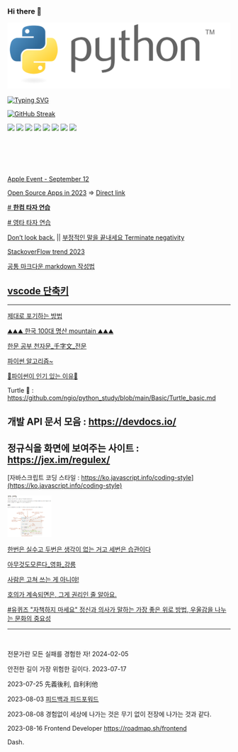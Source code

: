 ### Hi there 👋
<img src="./img/python-logo-generic.svg"  >  

<!--
**ngio/ngio** is a ✨ _special_ ✨ repository because its `README.md` (this file) appears on your GitHub profile.

Here are some ideas to get you started:

- 🔭 I’m currently working on ...
- 🌱 I’m currently learning ...
- 👯 I’m looking to collaborate on ...
- 🤔 I’m looking for help with ...
- 💬 Ask me about ...
- 📫 How to reach me: ...
- 😄 Pronouns: ...
- ⚡ Fun fact: ...

-->

[![Typing SVG](https://readme-typing-svg.demolab.com?font=Fira+Code&weight=500&size=25&pause=1000&color=40F718&width=435&lines=%EA%B8%8D%EC%A0%95%EC%A0%81%EC%9D%B8+%EC%82%AC%EA%B3%A0%2C+%EC%9D%8C%EC%8B%9D%EC%9D%98+%EC%A0%88%EC%A0%9C%2C+%EA%B7%9C%EC%B9%99%EC%A0%81%EC%9D%B8+%EC%9A%B4%EB%8F%99)](https://git.io/typing-svg)

[![GitHub Streak](https://streak-stats.demolab.com?user=ngio&theme=dark&locale=ko&mode=weekly)](https://git.io/streak-stats)

<!--
https://simpleicons.org/?q=qt 
https://shields.io/badges
-->
<img src="https://img.shields.io/badge/python-3776AB?style=flat-square&logo=python&logoColor=black"/> <img src="https://img.shields.io/badge/jquery-0769AD?style=flat-square&logo=jquery&logoColor=black"/> <img src="https://img.shields.io/badge/html5-E34F26?style=flat-square&logo=html5&logoColor=black"/>
<img src="https://img.shields.io/badge/microsoftsqlserver-CC2927?style=flat-square&logo=microsoftsqlserver&logoColor=black"/>
<img src="https://img.shields.io/badge/nodedotjs-339933?style=flat-square&logo=nodedotjs&logoColor=black"/>
<img src="https://img.shields.io/badge/anaconda-44A833?style=flat-square&logo=anaconda&logoColor=black"/>
<img src="https://img.shields.io/badge/qt-41CD52?style=flat-square&logo=qt&logoColor=black"/>
<img src="https://img.shields.io/badge/frontendmentor-3F54A3?style=flat-square&logo=frontendmentor&logoColor=black"/>
 
<br><br>
---

[Apple Event - September 12](https://www.youtube.com/watch?v=ZiP1l7jlIIA&t=66s)
 
[Open Source Apps in 2023](../../../Flutter_Dart/blob/main/Top_10_Most_Popular_Flutter_Open_Source_Apps_in_2023.md) => [Direct link ](https://github.com/ngio/Flutter_Dart/blob/main/Top_10_Most_Popular_Flutter_Open_Source_Apps_in_2023.md)

[# **한컴 타자 연습**](https://www.hancomtaja.com/)

[# 영타 타자 연습](https://www.speedcoder.net/)

[Don’t look back.](./Donot_look_Back.md) ||  [부정적인 말을 끝내세요 Terminate negativity](https://medium.com/@Schwarzenegger/terminate-negativity-fea2c77780a4)

[﻿StackoverFlow trend 2023](https://survey.stackoverflow.co/2023/#technology-most-popular-technologies)

[공통 마크다운 markdown 작성법](https://github.com/ngio/python_study/blob/main/how-to-write-by-markdown.md)

## [vscode 단축키](../main/VSCODE_shortkey.md)

___

[제대로 포기하는 방법](https://github.com/ngio/ngio/blob/main/%EC%A0%9C%EB%8C%80%EB%A1%9C_%ED%8F%AC%EA%B8%B0%ED%95%98%EB%8A%94_%EB%B0%A9%EB%B2%95.txt)

[ ⛰️⛰️⛰️ 한국 100대 명산 mountain ⛰️⛰️⛰️](https://www.forest.go.kr/kfsweb/kfi/kfs/foreston/main/contents/FmmntSrch/selectFmmntSrchList.do)

[한문 공부 천자문_千字文_전문](../main/천자문_千字文_전문.txt)

[파이썬 알고리즘~](https://github.com/ngio/python_study/blob/main/Algorithm/README.md)

[🐍파이썬이 인기 있는 이유🐍](https://github.com/ngio/python_study/blob/main/%ED%8C%8C%EC%9D%B4%EC%8D%AC%EC%9D%B4_%EC%9D%B8%EA%B8%B0%EC%9E%88%EB%8A%94_%EC%9D%B4%EC%9C%A0.txt)

Turtle 🐢 : https://github.com/ngio/python_study/blob/main/Basic/Turtle_basic.md

## 개발 API 문서 모음 : https://devdocs.io/
## 정규식을 화면에 보여주는 사이트  : https://jex.im/regulex/ 


[자바스크립트 코딩 스타일 : https://ko.javascript.info/coding-style](https://ko.javascript.info/coding-style) 

<img src="https://github.com/ngio/jguery_not_yet/blob/master/javascript_Coding_style.png"  style="width:100px;"  >

<br>

[한번은 실수고 두번은 생각이 없는 거고 세번은 습관이다](https://github.com/ngio/ngio/assets/3784942/6b775390-6b4c-42fe-a548-847fb87caa82)


[아무것도모른다_영화_강릉](https://www.youtube.com/watch?v=bC1pW9X8Qa8)

[사람은 고쳐 쓰는 게 아니야! ](https://namu.wiki/w/%EC%82%AC%EB%9E%8C%EC%9D%80%20%EA%B3%A0%EC%B3%90%20%EC%93%B0%EB%8A%94%20%EA%B2%8C%20%EC%95%84%EB%8B%88%EB%8B%A4)

[﻿호의가 계속되면은, 그게 권리인 줄 알아요.](https://youtu.be/EcTKvwthsMU)

[#유퀴즈 "자책하지 마세요" 정신과 의사가 말하는 가장 좋은 위로 방법, 우울감을 나누는 문화의 중요성](https://www.youtube.com/watch?v=B8oRH3PBbyg)

***
<br>

전문가란 모든 실패를 경험한 자!  2024-02-05

안전한 길이 가장 위험한 길이다. 2023-07-17

2023-07-25 先義後利, 自利利他

2023-08-03 [피드백과 피드포워드](../main/feedback_feedforword.md)

2023-08-08 경험없이 세상에 나가는 것은 무기 없이 전장에 나가는 것과 같다. 

2023-08-16 Frontend Developer https://roadmap.sh/frontend

Dash.


